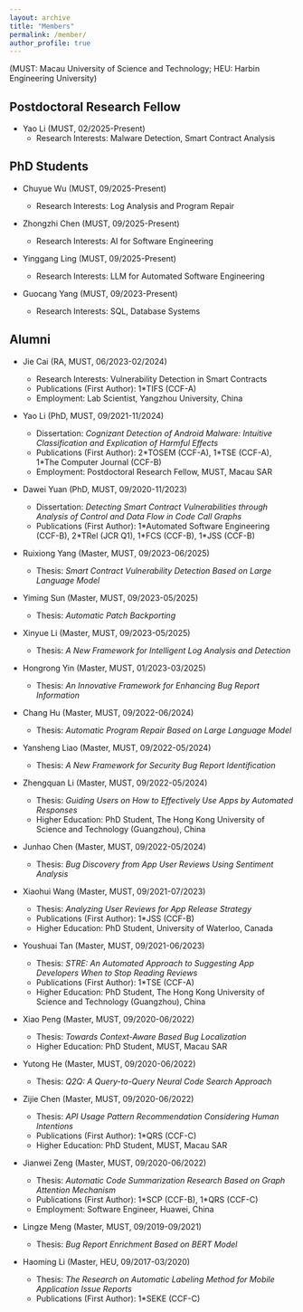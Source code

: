 ```yaml
---
layout: archive
title: "Members"
permalink: /member/
author_profile: true
---
```

(MUST: Macau University of Science and Technology; HEU: Harbin Engineering University)

<meta name="format-detection" content="telephone=no"/>

Postdoctoral Research Fellow
------

- Yao Li (MUST, 02/2025-Present)
  - Research Interests: Malware Detection, Smart Contract Analysis

PhD Students
------

- Chuyue Wu (MUST, 09/2025-Present)
  - Research Interests: Log Analysis and Program Repair
    
- Zhongzhi Chen (MUST, 09/2025-Present)
  - Research Interests: AI for Software Engineering
 
- Yinggang Ling (MUST, 09/2025-Present)
  - Research Interests: LLM for Automated Software Engineering  

- Guocang Yang (MUST, 09/2023-Present)
  - Research Interests: SQL, Database Systems


Alumni
------

- Jie Cai (RA, MUST, 06/2023-02/2024)
  - Research Interests: Vulnerability Detection in Smart Contracts
  - Publications (First Author): 1*TIFS (CCF-A)
  - Employment: Lab Scientist, Yangzhou University, China

- Yao Li (PhD, MUST, 09/2021-11/2024)
  - Dissertation: *Cognizant Detection of Android Malware: Intuitive Classification and Explication of Harmful Effects*
  - Publications (First Author): 2*TOSEM (CCF-A), 1\*TSE (CCF-A), 1\*The Computer Journal (CCF-B)
  - Employment: Postdoctoral Research Fellow, MUST, Macau SAR

- Dawei Yuan (PhD, MUST, 09/2020-11/2023)
  - Dissertation: *Detecting Smart Contract Vulnerabilities through Analysis of Control and Data Flow in Code Call Graphs*
  - Publications (First Author): 1*Automated Software Engineering (CCF-B), 2\*TRel (JCR Q1), 1\*FCS (CCF-B), 1\*JSS (CCF-B)
 
- Ruixiong Yang (Master, MUST, 09/2023-06/2025)
  - Thesis: *Smart Contract Vulnerability Detection Based on Large Language Model*

- Yiming Sun (Master, MUST, 09/2023-05/2025)
  - Thesis: *Automatic Patch Backporting*
    
- Xinyue Li (Master, MUST, 09/2023-05/2025)
  - Thesis: *A New Framework for Intelligent Log Analysis and Detection*

- Hongrong Yin (Master, MUST, 01/2023-03/2025)
  - Thesis: *An Innovative Framework for Enhancing Bug Report Information*

- Chang Hu (Master, MUST, 09/2022-06/2024)
  - Thesis: *Automatic Program Repair Based on Large Language Model*

- Yansheng Liao (Master, MUST, 09/2022-05/2024)
  - Thesis: *A New Framework for Security Bug Report Identification*

- Zhengquan Li (Master, MUST, 09/2022-05/2024)
  - Thesis: *Guiding Users on How to Effectively Use Apps by Automated Responses*
  - Higher Education: PhD Student, The Hong Kong University of Science and Technology (Guangzhou), China

- Junhao Chen (Master, MUST, 09/2022-05/2024)
  - Thesis: *Bug Discovery from App User Reviews Using Sentiment Analysis*

- Xiaohui Wang (Master, MUST, 09/2021-07/2023)
  - Thesis: *Analyzing User Reviews for App Release Strategy*
  - Publications (First Author): 1*JSS (CCF-B)
  - Higher Education: PhD Student, University of Waterloo, Canada

- Youshuai Tan (Master, MUST, 09/2021-06/2023)
  - Thesis: *STRE: An Automated Approach to Suggesting App Developers When to Stop Reading Reviews*
  - Publications (First Author): 1*TSE (CCF-A)
  - Higher Education: PhD Student, The Hong Kong University of Science and Technology (Guangzhou), China

- Xiao Peng (Master, MUST, 09/2020-06/2022)
  - Thesis: *Towards Context-Aware Based Bug Localization*
  - Higher Education: PhD Student, MUST, Macau SAR

- Yutong He (Master, MUST, 09/2020-06/2022)
  - Thesis: *Q2Q: A Query-to-Query Neural Code Search Approach*

- Zijie Chen (Master, MUST, 09/2020-06/2022)
  - Thesis: *API Usage Pattern Recommendation Considering Human Intentions*
  - Publications (First Author): 1*QRS (CCF-C)
  - Higher Education: PhD Student, MUST, Macau SAR

- Jianwei Zeng (Master, MUST, 09/2020-06/2022)
  - Thesis: *Automatic Code Summarization Research Based on Graph Attention Mechanism*
  - Publications (First Author): 1*SCP (CCF-B), 1\*QRS (CCF-C)
  - Employment: Software Engineer, Huawei, China

- Lingze Meng (Master, MUST, 09/2019-09/2021)
  - Thesis: *Bug Report Enrichment Based on BERT Model*

- Haoming Li (Master, HEU, 09/2017-03/2020)
  - Thesis: *The Research on Automatic Labeling Method for Mobile Application Issue Reports*
  - Publications (First Author): 1*SEKE (CCF-C)
  

    
  
  


  
